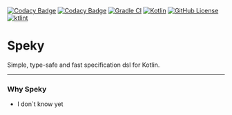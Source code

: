 [![Codacy Badge](https://api.codacy.com/project/badge/Grade/4ce5bb51442341a99f5574eedb1ec6fd)](https://app.codacy.com/gh/iEAmi/speky?utm_source=github.com&utm_medium=referral&utm_content=iEAmi/speky&utm_campaign=Badge_Grade_Settings)
[![Codacy Badge](https://app.codacy.com/project/badge/Coverage/9f7c7d27665244c39548bbded6b5328e)](https://www.codacy.com/gh/iEAmi/speky/dashboard?utm_source=github.com&utm_medium=referral&utm_content=iEAmi/speky&utm_campaign=Badge_Coverage)
[![Gradle CI](https://github.com/iEAmi/speky/actions/workflows/gradle-ci.yml/badge.svg?branch=main)](https://github.com/iEAmi/speky/actions/workflows/gradle-ci.yml)
[![Kotlin](https://img.shields.io/badge/kotlin-1.5.10-blue.svg?logo=kotlin)](http://kotlinlang.org)
[![GitHub License](https://img.shields.io/badge/license-Apache%20License%202.0-blue.svg?style=flat)](http://www.apache.org/licenses/LICENSE-2.0)
[![ktlint](https://img.shields.io/badge/code%20style-%E2%9D%A4-FF4081.svg)](https://ktlint.github.io/)


# Speky
Simple, type-safe and fast specification dsl for Kotlin.

---
### Why Speky
* I don`t know yet
